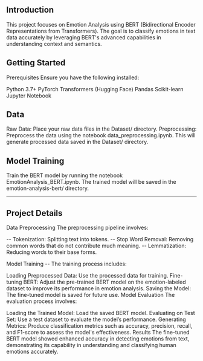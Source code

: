 ## Introduction

This project focuses on Emotion Analysis using BERT (Bidirectional Encoder Representations from Transformers). The goal is to classify emotions in text data accurately by leveraging BERT's advanced capabilities in understanding context and semantics.

## Getting Started
Prerequisites
Ensure you have the following installed:

Python 3.7+
PyTorch
Transformers (Hugging Face)
Pandas
Scikit-learn
Jupyter Notebook

## Data
Raw Data: Place your raw data files in the Dataset/ directory.
Preprocessing: Preprocess the data using the notebook data_preprocessing.ipynb. This will generate processed data saved in the Dataset/ directory.

## Model Training
Train the BERT model by running the notebook EmotionAnalysis_BERT.ipynb. The trained model will be saved in the emotion-analysis-bert/ directory.

***

## Project Details
Data Preprocessing
The preprocessing pipeline involves:

-- Tokenization: Splitting text into tokens.
-- Stop Word Removal: Removing common words that do not contribute much meaning.
-- Lemmatization: Reducing words to their base forms.

Model Training
-- The training process includes:

Loading Preprocessed Data: Use the processed data for training.
Fine-tuning BERT: Adjust the pre-trained BERT model on the emotion-labeled dataset to improve its performance in emotion analysis.
Saving the Model: The fine-tuned model is saved for future use.
Model Evaluation
The evaluation process involves:

Loading the Trained Model: Load the saved BERT model.
Evaluating on Test Set: Use a test dataset to evaluate the model’s performance.
Generating Metrics: Produce classification metrics such as accuracy, precision, recall, and F1-score to assess the model's effectiveness.
Results
The fine-tuned BERT model showed enhanced accuracy in detecting emotions from text, demonstrating its capability in understanding and classifying human emotions accurately.
